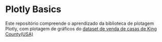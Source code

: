# Plotly Basics

Este repositório compreende o aprendizado da biblioteca de plotagem Plotly, com plotagem
de gráficos do [dataset de venda de casas de King County(USA)](https://www.kaggle.com/harlfoxem/housesalesprediction)
